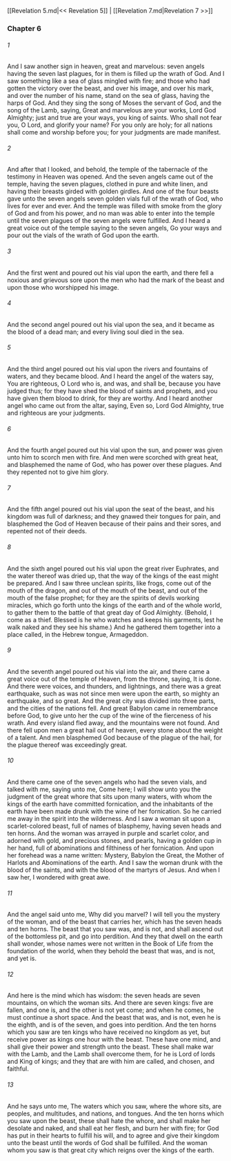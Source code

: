 [[Revelation 5.md|<< Revelation 5]]  |  [[Revelation 7.md|Revelation 7 >>]]

### Chapter 6
###### 1
And I saw another sign in heaven, great and marvelous: seven angels having the seven last plagues, for in them is filled up the wrath of God. And I saw something like a sea of glass mingled with fire; and those who had gotten the victory over the beast, and over his image, and over his mark, and over the number of his name, stand on the sea of glass, having the harps of God. And they sing the song of Moses the servant of God, and the song of the Lamb, saying, Great and marvelous are your works, Lord God Almighty; just and true are your ways, you king of saints. Who shall not fear you, O Lord, and glorify your name? For you only are holy; for all nations shall come and worship before you; for your judgments are made manifest.

###### 2
And after that I looked, and behold, the temple of the tabernacle of the testimony in Heaven was opened. And the seven angels came out of the temple, having the seven plagues, clothed in pure and white linen, and having their breasts girded with golden girdles. And one of the four beasts gave unto the seven angels seven golden vials full of the wrath of God, who lives for ever and ever. And the temple was filled with smoke from the glory of God and from his power, and no man was able to enter into the temple until the seven plagues of the seven angels were fulfilled. And I heard a great voice out of the temple saying to the seven angels, Go your ways and pour out the vials of the wrath of God upon the earth.

###### 3
And the first went and poured out his vial upon the earth, and there fell a noxious and grievous sore upon the men who had the mark of the beast and upon those who worshipped his image.

###### 4
And the second angel poured out his vial upon the sea, and it became as the blood of a dead man; and every living soul died in the sea.

###### 5
And the third angel poured out his vial upon the rivers and fountains of waters, and they became blood. And I heard the angel of the waters say, You are righteous, O Lord who is, and was, and shall be, because you have judged thus; for they have shed the blood of saints and prophets, and you have given them blood to drink, for they are worthy. And I heard another angel who came out from the altar, saying, Even so, Lord God Almighty, true and righteous are your judgments.

###### 6
And the fourth angel poured out his vial upon the sun, and power was given unto him to scorch men with fire. And men were scorched with great heat, and blasphemed the name of God, who has power over these plagues. And they repented not to give him glory.

###### 7
And the fifth angel poured out his vial upon the seat of the beast, and his kingdom was full of darkness; and they gnawed their tongues for pain, and blasphemed the God of Heaven because of their pains and their sores, and repented not of their deeds.

###### 8
And the sixth angel poured out his vial upon the great river Euphrates, and the water thereof was dried up, that the way of the kings of the east might be prepared. And I saw three unclean spirits, like frogs, come out of the mouth of the dragon, and out of the mouth of the beast, and out of the mouth of the false prophet; for they are the spirits of devils working miracles, which go forth unto the kings of the earth and of the whole world, to gather them to the battle of that great day of God Almighty. (Behold, I come as a thief. Blessed is he who watches and keeps his garments, lest he walk naked and they see his shame.) And he gathered them together into a place called, in the Hebrew tongue, Armageddon.

###### 9
And the seventh angel poured out his vial into the air, and there came a great voice out of the temple of Heaven, from the throne, saying, It is done. And there were voices, and thunders, and lightnings, and there was a great earthquake, such as was not since men were upon the earth, so mighty an earthquake, and so great. And the great city was divided into three parts, and the cities of the nations fell. And great Babylon came in remembrance before God, to give unto her the cup of the wine of the fierceness of his wrath. And every island fled away, and the mountains were not found. And there fell upon men a great hail out of heaven, every stone about the weight of a talent. And men blasphemed God because of the plague of the hail, for the plague thereof was exceedingly great.

###### 10
And there came one of the seven angels who had the seven vials, and talked with me, saying unto me, Come here; I will show unto you the judgment of the great whore that sits upon many waters, with whom the kings of the earth have committed fornication, and the inhabitants of the earth have been made drunk with the wine of her fornication. So he carried me away in the spirit into the wilderness. And I saw a woman sit upon a scarlet-colored beast, full of names of blasphemy, having seven heads and ten horns. And the woman was arrayed in purple and scarlet color, and adorned with gold, and precious stones, and pearls, having a golden cup in her hand, full of abominations and filthiness of her fornication. And upon her forehead was a name written: Mystery, Babylon the Great, the Mother of Harlots and Abominations of the earth. And I saw the woman drunk with the blood of the saints, and with the blood of the martyrs of Jesus. And when I saw her, I wondered with great awe.

###### 11
And the angel said unto me, Why did you marvel? I will tell you the mystery of the woman, and of the beast that carries her, which has the seven heads and ten horns. The beast that you saw was, and is not, and shall ascend out of the bottomless pit, and go into perdition. And they that dwell on the earth shall wonder, whose names were not written in the Book of Life from the foundation of the world, when they behold the beast that was, and is not, and yet is.

###### 12
And here is the mind which has wisdom: the seven heads are seven mountains, on which the woman sits. And there are seven kings: five are fallen, and one is, and the other is not yet come; and when he comes, he must continue a short space. And the beast that was, and is not, even he is the eighth, and is of the seven, and goes into perdition. And the ten horns which you saw are ten kings who have received no kingdom as yet, but receive power as kings one hour with the beast. These have one mind, and shall give their power and strength unto the beast. These shall make war with the Lamb, and the Lamb shall overcome them, for he is Lord of lords and King of kings; and they that are with him are called, and chosen, and faithful.

###### 13
And he says unto me, The waters which you saw, where the whore sits, are peoples, and multitudes, and nations, and tongues. And the ten horns which you saw upon the beast, these shall hate the whore, and shall make her desolate and naked, and shall eat her flesh, and burn her with fire; for God has put in their hearts to fulfill his will, and to agree and give their kingdom unto the beast until the words of God shall be fulfilled. And the woman whom you saw is that great city which reigns over the kings of the earth.